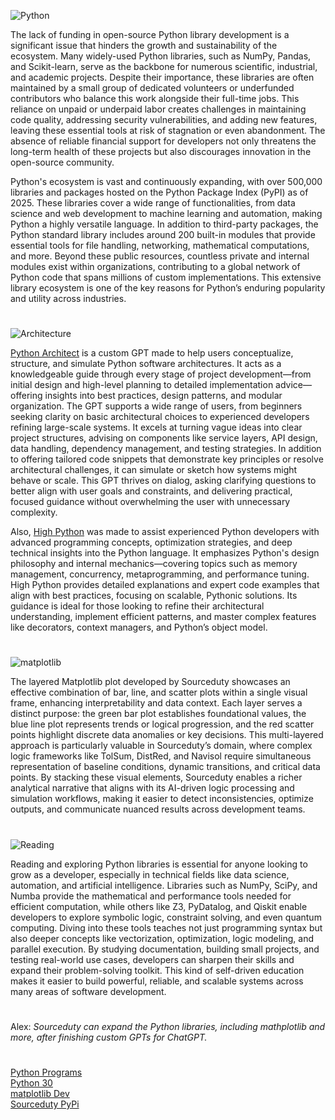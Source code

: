 ![Python](https://github.com/user-attachments/assets/61040492-090f-40be-8c9c-f769859eed7c)

The lack of funding in open-source Python library development is a significant issue that hinders the growth and sustainability of the ecosystem. Many widely-used Python libraries, such as NumPy, Pandas, and Scikit-learn, serve as the backbone for numerous scientific, industrial, and academic projects. Despite their importance, these libraries are often maintained by a small group of dedicated volunteers or underfunded contributors who balance this work alongside their full-time jobs. This reliance on unpaid or underpaid labor creates challenges in maintaining code quality, addressing security vulnerabilities, and adding new features, leaving these essential tools at risk of stagnation or even abandonment. The absence of reliable financial support for developers not only threatens the long-term health of these projects but also discourages innovation in the open-source community.

Python's ecosystem is vast and continuously expanding, with over 500,000 libraries and packages hosted on the Python Package Index (PyPI) as of 2025. These libraries cover a wide range of functionalities, from data science and web development to machine learning and automation, making Python a highly versatile language. In addition to third-party packages, the Python standard library includes around 200 built-in modules that provide essential tools for file handling, networking, mathematical computations, and more. Beyond these public resources, countless private and internal modules exist within organizations, contributing to a global network of Python code that spans millions of custom implementations. This extensive library ecosystem is one of the key reasons for Python’s enduring popularity and utility across industries.

#

![Architecture](https://github.com/user-attachments/assets/8855d0b3-03e0-4787-8cf4-acdcc9cf5121)

[Python Architect](https://chatgpt.com/g/g-ltK2f7Fkk-python-architect) is a custom GPT made to help users conceptualize, structure, and simulate Python software architectures. It acts as a knowledgeable guide through every stage of project development—from initial design and high-level planning to detailed implementation advice—offering insights into best practices, design patterns, and modular organization. The GPT supports a wide range of users, from beginners seeking clarity on basic architectural choices to experienced developers refining large-scale systems. It excels at turning vague ideas into clear project structures, advising on components like service layers, API design, data handling, dependency management, and testing strategies. In addition to offering tailored code snippets that demonstrate key principles or resolve architectural challenges, it can simulate or sketch how systems might behave or scale. This GPT thrives on dialog, asking clarifying questions to better align with user goals and constraints, and delivering practical, focused guidance without overwhelming the user with unnecessary complexity.

Also, [High Python](https://chatgpt.com/g/g-qRchnDZkf-high-python) was made to assist experienced Python developers with advanced programming concepts, optimization strategies, and deep technical insights into the Python language. It emphasizes Python's design philosophy and internal mechanics—covering topics such as memory management, concurrency, metaprogramming, and performance tuning. High Python provides detailed explanations and expert code examples that align with best practices, focusing on scalable, Pythonic solutions. Its guidance is ideal for those looking to refine their architectural understanding, implement efficient patterns, and master complex features like decorators, context managers, and Python’s object model.

#

![matplotlib](https://github.com/user-attachments/assets/98a51b4a-17e2-4b43-b119-387b20e9d032)

The layered Matplotlib plot developed by Sourceduty showcases an effective combination of bar, line, and scatter plots within a single visual frame, enhancing interpretability and data context. Each layer serves a distinct purpose: the green bar plot establishes foundational values, the blue line plot represents trends or logical progression, and the red scatter points highlight discrete data anomalies or key decisions. This multi-layered approach is particularly valuable in Sourceduty’s domain, where complex logic frameworks like TolSum, DistRed, and Navisol require simultaneous representation of baseline conditions, dynamic transitions, and critical data points. By stacking these visual elements, Sourceduty enables a richer analytical narrative that aligns with its AI-driven logic processing and simulation workflows, making it easier to detect inconsistencies, optimize outputs, and communicate nuanced results across development teams.

#

![Reading](https://github.com/user-attachments/assets/96c3c877-eb6e-4b4d-894b-da3a75848c55)

Reading and exploring Python libraries is essential for anyone looking to grow as a developer, especially in technical fields like data science, automation, and artificial intelligence. Libraries such as NumPy, SciPy, and Numba provide the mathematical and performance tools needed for efficient computation, while others like Z3, PyDatalog, and Qiskit enable developers to explore symbolic logic, constraint solving, and even quantum computing. Diving into these tools teaches not just programming syntax but also deeper concepts like vectorization, optimization, logic modeling, and parallel execution. By studying documentation, building small projects, and testing real-world use cases, developers can sharpen their skills and expand their problem-solving toolkit. This kind of self-driven education makes it easier to build powerful, reliable, and scalable systems across many areas of software development.

#
Alex: _Sourceduty can expand the Python libraries, including mathplotlib and more, after finishing custom GPTs for ChatGPT._
#

[Python Programs](https://github.com/sourceduty/Python_Programs)
<br>
[Python 30](https://github.com/sourceduty/Python_30)
<br>
[matplotlib Dev](https://chatgpt.com/g/g-6792a880058081918536193e16651423-matplotlib-dev)
<br>
[Sourceduty PyPi](https://pypi.org/user/sourceduty/)
